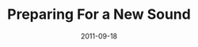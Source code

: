---
title: "Preparing For a New Sound"
speaker: "Jimmy Kuo"
date: "2011-09-18"
sermonUrl: "//35.190.93.184/sermons/20110918_sunday_jimmy_kuo_preparing_for_a_new_sound.mp3"
---